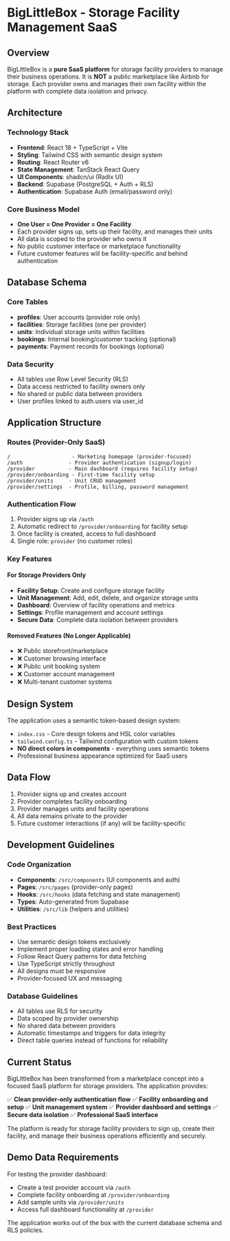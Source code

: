 
# BigLittleBox - Storage Facility Management SaaS

## Overview
BigLittleBox is a **pure SaaS platform** for storage facility providers to manage their business operations. It is **NOT** a public marketplace like Airbnb for storage. Each provider owns and manages their own facility within the platform with complete data isolation and privacy.

## Architecture

### Technology Stack
- **Frontend**: React 18 + TypeScript + Vite
- **Styling**: Tailwind CSS with semantic design system
- **Routing**: React Router v6
- **State Management**: TanStack React Query
- **UI Components**: shadcn/ui (Radix UI)
- **Backend**: Supabase (PostgreSQL + Auth + RLS)
- **Authentication**: Supabase Auth (email/password only)

### Core Business Model
- **One User = One Provider = One Facility**
- Each provider signs up, sets up their facility, and manages their units
- All data is scoped to the provider who owns it
- No public customer interface or marketplace functionality
- Future customer features will be facility-specific and behind authentication

## Database Schema

### Core Tables
- **profiles**: User accounts (provider role only)
- **facilities**: Storage facilities (one per provider)
- **units**: Individual storage units within facilities
- **bookings**: Internal booking/customer tracking (optional)
- **payments**: Payment records for bookings (optional)

### Data Security
- All tables use Row Level Security (RLS)
- Data access restricted to facility owners only
- No shared or public data between providers
- User profiles linked to auth.users via user_id

## Application Structure

### Routes (Provider-Only SaaS)
```
/                    - Marketing homepage (provider-focused)
/auth               - Provider authentication (signup/login)
/provider           - Main dashboard (requires facility setup)
/provider/onboarding - First-time facility setup
/provider/units     - Unit CRUD management
/provider/settings  - Profile, billing, password management
```

### Authentication Flow
1. Provider signs up via `/auth`
2. Automatic redirect to `/provider/onboarding` for facility setup
3. Once facility is created, access to full dashboard
4. Single role: `provider` (no customer roles)

### Key Features

#### For Storage Providers Only
- **Facility Setup**: Create and configure storage facility
- **Unit Management**: Add, edit, delete, and organize storage units
- **Dashboard**: Overview of facility operations and metrics
- **Settings**: Profile management and account settings
- **Secure Data**: Complete data isolation between providers

#### Removed Features (No Longer Applicable)
- ❌ Public storefront/marketplace
- ❌ Customer browsing interface
- ❌ Public unit booking system
- ❌ Customer account management
- ❌ Multi-tenant customer systems

## Design System
The application uses a semantic token-based design system:
- `index.css` - Core design tokens and HSL color variables
- `tailwind.config.ts` - Tailwind configuration with custom tokens
- **NO direct colors in components** - everything uses semantic tokens
- Professional business appearance optimized for SaaS users

## Data Flow
1. Provider signs up and creates account
2. Provider completes facility onboarding
3. Provider manages units and facility operations
4. All data remains private to the provider
5. Future customer interactions (if any) will be facility-specific

## Development Guidelines

### Code Organization
- **Components**: `/src/components` (UI components and auth)
- **Pages**: `/src/pages` (provider-only pages)
- **Hooks**: `/src/hooks` (data fetching and state management)
- **Types**: Auto-generated from Supabase
- **Utilities**: `/src/lib` (helpers and utilities)

### Best Practices
- Use semantic design tokens exclusively
- Implement proper loading states and error handling
- Follow React Query patterns for data fetching
- Use TypeScript strictly throughout
- All designs must be responsive
- Provider-focused UX and messaging

### Database Guidelines
- All tables use RLS for security
- Data scoped by provider ownership
- No shared data between providers
- Automatic timestamps and triggers for data integrity
- Direct table queries instead of functions for reliability

## Current Status
BigLittleBox has been transformed from a marketplace concept into a focused SaaS platform for storage providers. The application provides:

✅ **Clean provider-only authentication flow**
✅ **Facility onboarding and setup**
✅ **Unit management system**
✅ **Provider dashboard and settings**
✅ **Secure data isolation**
✅ **Professional SaaS interface**

The platform is ready for storage facility providers to sign up, create their facility, and manage their business operations efficiently and securely.

## Demo Data Requirements
For testing the provider dashboard:
- Create a test provider account via `/auth`
- Complete facility onboarding at `/provider/onboarding`
- Add sample units via `/provider/units`
- Access full dashboard functionality at `/provider`

The application works out of the box with the current database schema and RLS policies.